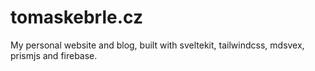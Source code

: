 # tomaskebrle.cz

My personal website and blog, built with sveltekit, tailwindcss, mdsvex, prismjs and firebase.
